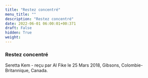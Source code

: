 ```yaml
---
title: "Restez concentré"
menu_title: ""
description: "Restez concentré"
date: 2022-06-01 06:00:01+00:371
draft: False
hidden: True
weight:
---
```

### Restez concentré

Seretta Kem - reçu par Al Fike le 25 Mars 2018, Gibsons, Colombie-Britannique, Canada.




